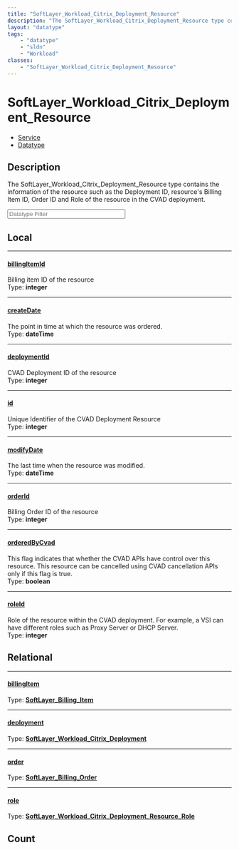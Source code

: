 ```yaml
---
title: "SoftLayer_Workload_Citrix_Deployment_Resource"
description: "The SoftLayer_Workload_Citrix_Deployment_Resource type contains the information of the resource such as the Deployment I... "
layout: "datatype"
tags:
    - "datatype"
    - "sldn"
    - "Workload"
classes:
    - "SoftLayer_Workload_Citrix_Deployment_Resource"
---
```


# SoftLayer_Workload_Citrix_Deployment_Resource
<div id='service-datatype'>
    <ul id='sldn-reference-tabs'>
    <li id='service'> <a href='/reference/services/SoftLayer_Workload_Citrix_Deployment_Resource' >Service</a></li>    <li id='datatype'> <a href='/reference/datatypes/SoftLayer_Workload_Citrix_Deployment_Resource' >Datatype</a></li>
    </ul>
</div>

## Description 
The SoftLayer_Workload_Citrix_Deployment_Resource type contains the information of the resource such as the Deployment ID, resource's Billing Item ID, Order ID and Role of the resource in the CVAD deployment. 





<!-- Filer BEGIN -->
<div class="view-filters">
        <div class="clearfix">
            <div class="search-input-box">
                <input placeholder="Datatype Filter" onkeyup="titleSearch(inputId='prop-input', divId='properties', elementClass='prop-row')" 
                    type="text" id="prop-input" value="" size="30" maxlength="128" class="form-text">
            </div>
        </div>
</div>
<!-- Filer END -->

<div id="properties" class="content">
<div id="localProperties" class="prop-content" >

## Local
<div class="prop-row">

-----
[billingItemId]: #billingitemid
#### [billingItemId]
Billing item ID of the resource  
<span class="type-label">Type: </span>**integer**


</div>
<div class="prop-row">

-----
[createDate]: #createdate
#### [createDate]
The point in time at which the resource was ordered.  
<span class="type-label">Type: </span>**dateTime**


</div>
<div class="prop-row">

-----
[deploymentId]: #deploymentid
#### [deploymentId]
CVAD Deployment ID of the resource  
<span class="type-label">Type: </span>**integer**


</div>
<div class="prop-row">

-----
[id]: #id
#### [id]
Unique Identifier of the CVAD Deployment Resource  
<span class="type-label">Type: </span>**integer**


</div>
<div class="prop-row">

-----
[modifyDate]: #modifydate
#### [modifyDate]
The last time when the resource was modified.  
<span class="type-label">Type: </span>**dateTime**


</div>
<div class="prop-row">

-----
[orderId]: #orderid
#### [orderId]
Billing Order ID of the resource  
<span class="type-label">Type: </span>**integer**


</div>
<div class="prop-row">

-----
[orderedByCvad]: #orderedbycvad
#### [orderedByCvad]
This flag indicates that whether the CVAD APIs have control over this resource. This resource can be cancelled using CVAD cancellation APIs only if this flag is true.   
<span class="type-label">Type: </span>**boolean**


</div>
<div class="prop-row">

-----
[roleId]: #roleid
#### [roleId]
Role of the resource within the CVAD deployment. For example, a VSI can have different roles such as Proxy Server or DHCP Server.   
<span class="type-label">Type: </span>**integer**


</div>
</div>
<!-- LOCAL PROPERTY END -->

<div id="relationalProperties"  class="prop-content" >

## Relational
<div class="prop-row">

-----
[billingItem]: #billingitem
#### [billingItem]
  
<span class="type-label">Type: </span>**<a href='/reference/datatypes/SoftLayer_Billing_Item'>SoftLayer_Billing_Item </a>**


</div>
<div class="prop-row">

-----
[deployment]: #deployment
#### [deployment]
  
<span class="type-label">Type: </span>**<a href='/reference/datatypes/SoftLayer_Workload_Citrix_Deployment'>SoftLayer_Workload_Citrix_Deployment </a>**


</div>
<div class="prop-row">

-----
[order]: #order
#### [order]
  
<span class="type-label">Type: </span>**<a href='/reference/datatypes/SoftLayer_Billing_Order'>SoftLayer_Billing_Order </a>**


</div>
<div class="prop-row">

-----
[role]: #role
#### [role]
  
<span class="type-label">Type: </span>**<a href='/reference/datatypes/SoftLayer_Workload_Citrix_Deployment_Resource_Role'>SoftLayer_Workload_Citrix_Deployment_Resource_Role </a>**


</div>

## Count
</div>


